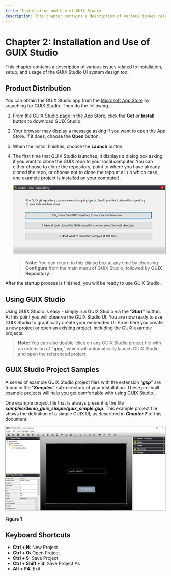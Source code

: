 ```yaml
---
title: Installation and Use of GUIX Studio
description: This chapter contains a description of various issues related to installation, setup, and usage of the GUIX Studio UI system design tool.
---
```

# Chapter 2: Installation and Use of GUIX Studio

This chapter contains a description of various issues related to installation, setup, and usage of the GUIX Studio UI system design tool. 

## Product Distribution

You can obtain the GUIX Studio app from the [Microsoft App Store](https://microsoft.com/store/apps) by searching for GUIX Studio. Then do the following.

1. From the GUIX Studio page in the App Store, click the **Get** or **Install** button to download GUIX Studio.

1. Your browser may display a message asking if you want to open the App Store. If it does, choose the **Open** button.

1. When the install finishes, choose the **Launch** button.

1. The first time that GUIX Studio launches, it displays a dialog box asking if you want to clone the GUIX repo to your local computer. You can either choose to clone the repository, point to where you have already cloned the repo, or choose not to clone the repo at all (in which case, one example project is installed on your computer).

   ![Choose to clone the repo, point to an already-cloned repo, or skip.](./media/guix-studio/clone-repo.png)

   > **Note:** You can return to this dialog box at any time by choosing **Configure** from the main menu of GUIX Studio, followed by **GUIX Repository**.

After the startup process is finished, you will be ready to use GUIX Studio.

## Using GUIX Studio

Using GUIX Studio is easy - simply run GUIX Studio via the "***Start***" button. At this point you will observe the GUIX Studio UI. You are now ready to use GUIX Studio to graphically create your embedded UI. From here you create a new project or open an existing project, including the GUIX example projects.

> **Note:** You can also double-click on any GUIX Studio project file with an extension of "**gxp,**" which will automatically launch GUIX Studio and open the referenced project.

## GUIX Studio Project Samples

A series of example GUIX Studio project files with the extension "***gxp***" are found in the "***Samples***" sub-directory of your installation. These pre-built example projects will help you get comfortable with using GUIX Studio.

One example project file that is always present is the file ***samples/demo_guix_simple/guix_simple.gxp***. This example project file shows the definition of a simple GUIX UI, as described in ***Chapter 7*** of this document.

![Screenshot of the GUIX Studio UI.](./media/guix-studio/image_10.png)

**Figure 1**

## Keyboard Shortcuts

- **Ctrl + N:** New Project
- **Ctrl + O:** Open Project
- **Ctrl + S:** Save Project
- **Ctrl + Shift + S:** Save Project As
- **Alt + F4:** Exit
